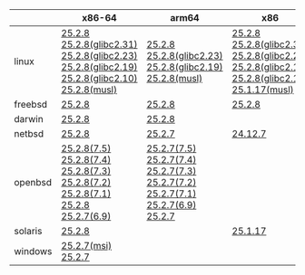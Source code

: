 ||x86-64|arm64|x86|ppc64le|armv7|armel|
| --- | --- | --- | --- | --- | --- | --- |
|linux|[25.2.8](https://github.com/roswell/sbcl_head/releases/download/25.2.8/sbcl-25.2.8-x86-64-linux-binary.tar.bz2)<br />[25.2.8(glibc2.31)](https://github.com/roswell/sbcl_head/releases/download/25.2.8/sbcl-25.2.8-x86-64-linux-glibc2.31-binary.tar.bz2)<br />[25.2.8(glibc2.23)](https://github.com/roswell/sbcl_head/releases/download/25.2.8/sbcl-25.2.8-x86-64-linux-glibc2.23-binary.tar.bz2)<br />[25.2.8(glibc2.19)](https://github.com/roswell/sbcl_head/releases/download/25.2.8/sbcl-25.2.8-x86-64-linux-glibc2.19-binary.tar.bz2)<br />[25.2.8(glibc2.10)](https://github.com/roswell/sbcl_head/releases/download/25.2.8/sbcl-25.2.8-x86-64-linux-glibc2.10-binary.tar.bz2)<br />[25.2.8(musl)](https://github.com/roswell/sbcl_head/releases/download/25.2.8/sbcl-25.2.8-x86-64-linux-musl-binary.tar.bz2)<br />|[25.2.8](https://github.com/roswell/sbcl_head/releases/download/25.2.8/sbcl-25.2.8-arm64-linux-binary.tar.bz2)<br />[25.2.8(glibc2.23)](https://github.com/roswell/sbcl_head/releases/download/25.2.8/sbcl-25.2.8-arm64-linux-glibc2.23-binary.tar.bz2)<br />[25.2.8(glibc2.19)](https://github.com/roswell/sbcl_head/releases/download/25.2.8/sbcl-25.2.8-arm64-linux-glibc2.19-binary.tar.bz2)<br />[25.2.8(musl)](https://github.com/roswell/sbcl_head/releases/download/25.2.8/sbcl-25.2.8-arm64-linux-musl-binary.tar.bz2)<br />|[25.2.8](https://github.com/roswell/sbcl_head/releases/download/25.2.8/sbcl-25.2.8-x86-linux-binary.tar.bz2)<br />[25.2.8(glibc2.31)](https://github.com/roswell/sbcl_head/releases/download/25.2.8/sbcl-25.2.8-x86-linux-glibc2.31-binary.tar.bz2)<br />[25.2.8(glibc2.23)](https://github.com/roswell/sbcl_head/releases/download/25.2.8/sbcl-25.2.8-x86-linux-glibc2.23-binary.tar.bz2)<br />[25.2.8(glibc2.19)](https://github.com/roswell/sbcl_head/releases/download/25.2.8/sbcl-25.2.8-x86-linux-glibc2.19-binary.tar.bz2)<br />[25.2.8(glibc2.10)](https://github.com/roswell/sbcl_head/releases/download/25.2.8/sbcl-25.2.8-x86-linux-glibc2.10-binary.tar.bz2)<br />[25.1.17(musl)](https://github.com/roswell/sbcl_head/releases/download/25.1.17/sbcl-25.1.17-x86-linux-musl-binary.tar.bz2)<br />|[25.2.8](https://github.com/roswell/sbcl_head/releases/download/25.2.8/sbcl-25.2.8-ppc64le-linux-binary.tar.bz2)<br />[25.2.8(glibc2.23)](https://github.com/roswell/sbcl_head/releases/download/25.2.8/sbcl-25.2.8-ppc64le-linux-glibc2.23-binary.tar.bz2)<br />[25.2.8(glibc2.19)](https://github.com/roswell/sbcl_head/releases/download/25.2.8/sbcl-25.2.8-ppc64le-linux-glibc2.19-binary.tar.bz2)<br />|[25.2.7](https://github.com/roswell/sbcl_head/releases/download/25.2.7/sbcl-25.2.7-armv7-linux-binary.tar.bz2)<br />|[25.1.17](https://github.com/roswell/sbcl_head/releases/download/25.1.17/sbcl-25.1.17-armel-linux-binary.tar.bz2)<br />|
|freebsd|[25.2.8](https://github.com/roswell/sbcl_head/releases/download/25.2.8/sbcl-25.2.8-x86-64-freebsd-binary.tar.bz2)<br />|[25.2.8](https://github.com/roswell/sbcl_head/releases/download/25.2.8/sbcl-25.2.8-arm64-freebsd-binary.tar.bz2)<br />|[25.2.8](https://github.com/roswell/sbcl_head/releases/download/25.2.8/sbcl-25.2.8-x86-freebsd-binary.tar.bz2)<br />||||
|darwin|[25.2.8](https://github.com/roswell/sbcl_head/releases/download/25.2.8/sbcl-25.2.8-x86-64-darwin-binary.tar.bz2)<br />|[25.2.8](https://github.com/roswell/sbcl_head/releases/download/25.2.8/sbcl-25.2.8-arm64-darwin-binary.tar.bz2)<br />|||||
|netbsd|[25.2.8](https://github.com/roswell/sbcl_head/releases/download/25.2.8/sbcl-25.2.8-x86-64-netbsd-binary.tar.bz2)<br />|[25.2.7](https://github.com/roswell/sbcl_head/releases/download/25.2.7/sbcl-25.2.7-arm64-netbsd-binary.tar.bz2)<br />|[24.12.7](https://github.com/roswell/sbcl_head/releases/download/24.12.7/sbcl-24.12.7-x86-netbsd-binary.tar.bz2)<br />||||
|openbsd|[25.2.8(7.5)](https://github.com/roswell/sbcl_head/releases/download/25.2.8/sbcl-25.2.8-x86-64-openbsd-7.5-binary.tar.bz2)<br />[25.2.8(7.4)](https://github.com/roswell/sbcl_head/releases/download/25.2.8/sbcl-25.2.8-x86-64-openbsd-7.4-binary.tar.bz2)<br />[25.2.8(7.3)](https://github.com/roswell/sbcl_head/releases/download/25.2.8/sbcl-25.2.8-x86-64-openbsd-7.3-binary.tar.bz2)<br />[25.2.8(7.2)](https://github.com/roswell/sbcl_head/releases/download/25.2.8/sbcl-25.2.8-x86-64-openbsd-7.2-binary.tar.bz2)<br />[25.2.8(7.1)](https://github.com/roswell/sbcl_head/releases/download/25.2.8/sbcl-25.2.8-x86-64-openbsd-7.1-binary.tar.bz2)<br />[25.2.8](https://github.com/roswell/sbcl_head/releases/download/25.2.8/sbcl-25.2.8-x86-64-openbsd-binary.tar.bz2)<br />[25.2.7(6.9)](https://github.com/roswell/sbcl_head/releases/download/25.2.7/sbcl-25.2.7-x86-64-openbsd-6.9-binary.tar.bz2)<br />|[25.2.7(7.5)](https://github.com/roswell/sbcl_head/releases/download/25.2.7/sbcl-25.2.7-arm64-openbsd-7.5-binary.tar.bz2)<br />[25.2.7(7.4)](https://github.com/roswell/sbcl_head/releases/download/25.2.7/sbcl-25.2.7-arm64-openbsd-7.4-binary.tar.bz2)<br />[25.2.7(7.3)](https://github.com/roswell/sbcl_head/releases/download/25.2.7/sbcl-25.2.7-arm64-openbsd-7.3-binary.tar.bz2)<br />[25.2.7(7.2)](https://github.com/roswell/sbcl_head/releases/download/25.2.7/sbcl-25.2.7-arm64-openbsd-7.2-binary.tar.bz2)<br />[25.2.7(7.1)](https://github.com/roswell/sbcl_head/releases/download/25.2.7/sbcl-25.2.7-arm64-openbsd-7.1-binary.tar.bz2)<br />[25.2.7(6.9)](https://github.com/roswell/sbcl_head/releases/download/25.2.7/sbcl-25.2.7-arm64-openbsd-6.9-binary.tar.bz2)<br />[25.2.7](https://github.com/roswell/sbcl_head/releases/download/25.2.7/sbcl-25.2.7-arm64-openbsd-binary.tar.bz2)<br />|||||
|solaris|[25.2.8](https://github.com/roswell/sbcl_head/releases/download/25.2.8/sbcl-25.2.8-x86-64-solaris-binary.tar.bz2)<br />||[25.1.17](https://github.com/roswell/sbcl_head/releases/download/25.1.17/sbcl-25.1.17-x86-solaris-binary.tar.bz2)<br />||||
|windows|[25.2.7(msi)](https://github.com/roswell/sbcl_head/releases/download/25.2.7/sbcl-25.2.7-x86-64-windows-binary.msi)<br />[25.2.7](https://github.com/roswell/sbcl_head/releases/download/25.2.7/sbcl-25.2.7-x86-64-windows-binary.tar.bz2)<br />||||||
